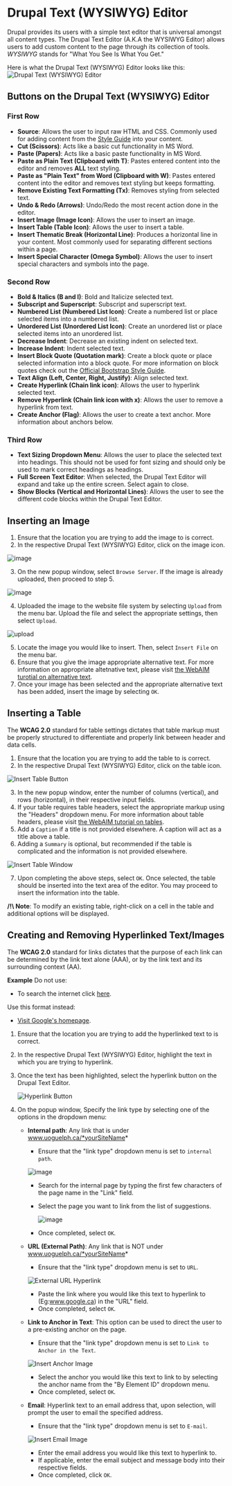 #  Drupal Text (WYSIWYG) Editor

Drupal provides its users with a simple text editor that is universal amongst all content types. The Drupal Text Editor (A.K.A the WYSIWYG Editor) allows users to add custom content to the page through its collection of tools. *WYSIWYG* stands for "What You See Is What You Get."

Here is what the Drupal Text (WYSIWYG) Editor looks like this:
![Drupal Text (WYSIWYG) Editor](images/WYSIWYGEditor.png)

## Buttons on the Drupal Text (WYSIWYG) Editor
### First Row
* **Source**: Allows the user to input raw HTML and CSS. Commonly used for adding content from the [Style Guide](styleguide.md) into your content.
* **Cut (Scissors)**: Acts like a basic cut functionality in MS Word.
* **Paste (Papers)**: Acts like a basic paste functionality in MS Word.
* **Paste as Plain Text (Clipboard with T)**: Pastes entered content into the editor and removes **ALL** text styling.
* **Paste as "Plain Text" from Word (Clipboard with W)**: Pastes entered content into the editor and removes text styling but keeps formatting.
* **Remove Existing Text Formatting (Tx)**: Removes styling from selected text.
* **Undo & Redo (Arrows)**: Undo/Redo the most recent action done in the editor.
* **Insert Image (Image Icon)**: Allows the user to insert an image.
* **Insert Table (Table Icon)**: Allows the user to insert a table.
* **Insert Thematic Break (Horizontal Line)**: Produces a horizontal line in your content. Most commonly used for separating different sections within a page. 
* **Insert Special Character (Omega Symbol)**: Allows the user to insert special characters and symbols into the page.

### Second Row
* **Bold & Italics (B and I)**: Bold and Italicize selected text.
* **Subscript and Superscript**: Subscript and superscript text.
* **Numbered List (Numbered List Icon)**: Create a numbered list or place selected items into a numbered list.
* **Unordered List (Unordered List Icon)**: Create an unordered list or place selected items into an unordered list. 
* **Decrease Indent**: Decrease an existing indent on selected text.
* **Increase Indent**: Indent selected text.
* **Insert Block Quote (Quotation mark)**: Create a block quote or place selected information into a block quote. For more information on block quotes check out the [Official Bootstrap Style Guide](http://v4-alpha.getbootstrap.com/content/typography/#blockquotes).
* **Text Align (Left, Center, Right, Justify)**: Align selected text.
* **Create Hyperlink (Chain link icon)**: Allows the user to hyperlink selected text.
* **Remove Hyperlink (Chain link icon with x)**: Allows the user to remove a hyperlink from text.
* **Create Anchor (Flag)**: Allows the user to create a text anchor. More information about anchors below.

### Third Row
* **Text Sizing Dropdown Menu**: Allows the user to place the selected text into headings. This should not be used for font sizing and should only be used to mark correct headings as headings.
* **Full Screen Text Editor**: When selected, the Drupal Text Editor will expand and take up the entire screen. Select again to close.
* **Show Blocks (Vertical and Horizontal Lines)**: Allows the user to see the different code blocks within the Drupal Text Editor.

## Inserting an Image
1. Ensure that the location you are trying to add the image to is correct.
2. In the respective Drupal Text (WYSIWYG) Editor, click on the image icon.

 ![image](images/imgsel.png)
 
3. On the new popup window, select `Browse Server`. If the image is already uploaded, then proceed to step 5.

 ![image](images/imgprop.png)
 
4. Uploaded the image to the website file system by selecting `Upload` from the menu bar. Upload the file and select the appropriate settings, then select `Upload`.

 ![upload](images/dialogpic.png)
 
5. Locate the image you would like to insert. Then, select `Insert File` on the menu bar.
6. Ensure that you give the image appropriate alternative text. For more information on appropriate altetnative text, please visit [the  WebAIM turotial on alternative text](http://webaim.org/techniques/alttext/).
7. Once your image has been selected and the appropriate alternative text has been added, insert the image by selecting `OK`.

## Inserting a Table 
The **WCAG 2.0** standard for table settings dictates that table markup must be properly structured to differentiate and properly link between header and data cells.

1. Ensure that the location you are trying to add the table to is correct.
2. In the respective Drupal Text (WYSIWYG) Editor, click on the table icon.

 ![Insert Table Button](images/insertab.png)
 
3. In the new popup window, enter the number of columns (vertical), and rows (horizontal), in their respective input fields.
4. If your table requires table headers, select the appropriate markup using the "Headers" dropdown menu. For more information about table headers, please visit [the WebAIM tutorial on tables](http://webaim.org/techniques/tables/data).
5. Add a `Caption` if a title is not provided elsewhere. A caption will act as a title above a table.
6. Adding a `Summary` is optional, but recommended if the table is complicated and the information is not provided elsewhere.

 ![Insert Table Window](images/insertTableWindow.png)
 
7. Upon completing the above steps, select `OK`. Once selected, the table should be inserted into the text area of the editor. You may proceed to insert the information into the table.

**/!\ Note**: To modify an existing table, right-click on a cell in the table and additional options will be displayed.

## Creating and Removing Hyperlinked Text/Images
The **WCAG 2.0** standard for links dictates that the purpose of each link can be determined by the link text alone (AAA), or by the link text and its surrounding context (AA).

**Example** Do not use:

 * To search the internet click [here](www.google.ca).

Use this format instead:

 * [Visit Google's homepage](www.google.ca).

1. Ensure that the location you are trying to add the hyperlinked text to is correct.
2. In the respective Drupal Text (WYSIWYG) Editor, highlight the text in which you are trying to hyperlink.
3. Once the text has been highlighted, select the hyperlink button on the Drupal Text Editor.

   ![Hyperlink Button](images/link%20icon.png)
   
4. On the popup window, Specify the link type by selecting one of the options in the dropdown menu:
    * **Internal path**: Any link that is under www.uoguelph.ca/*yourSiteName*
        * Ensure that the "link type" dropdown menu is set to `internal path`.
        
        ![image](images/ckeditorlinkinternalpath.png)
        
        * Search for the internal page by typing the first few characters of the page name in the "Link" field.
        * Select the page you want to link from the list of suggestions.
        
          ![image](images/ckeditorlinksuggestions.png)
          
        * Once completed, select `OK`.
    * **URL (External Path)**: Any link that is NOT under www.uoguelph.ca/*yourSiteName*
        * Ensure that the "link type" dropdown menu is set to `URL`.
        
        ![External URL Hyperlink](images/externalURL.png)
        
        * Paste the link where you would like this text to hyperlink to (Eg:www.google.ca) in the "URL" field.
        * Once completed, select `OK`.
   * **Link to Anchor in Text**: This option can be used to direct the user to a pre-existing anchor on the page.
        * Ensure that the "link type" dropdown menu is set to `Link to Anchor in the Text`.
        
        ![Insert Anchor Image](images/selectAnchor.png)
        
        * Select the anchor you would like this text to link to by selecting the anchor name from the "By Element ID" dropdown menu.
        * Once completed, select `OK`.
   * **Email**: Hyperlink text to an email address that, upon selection, will prompt the user to email the specified address.
        * Ensure that the "link type" dropdown menu is set to `E-mail`.
        
        ![Insert Email Image](images/emailLink.png)
        
        * Enter the email address you would like this text to hyperlink to.
        * If applicable, enter the email subject and message body into their respective fields.
        * Once completed, click `OK`.
